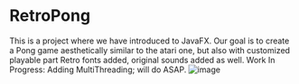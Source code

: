 # RetroPong
This is a project where we have introduced to JavaFX.
Our goal is to create a Pong game aesthetically similar to the atari one, but also with customized playable part
Retro fonts added, original sounds added as well.
Work In Progress: Adding MultiThreading; will do ASAP.
![image](https://user-images.githubusercontent.com/74001504/110257242-3b838480-7f9d-11eb-99bc-e915be2478d2.png)
